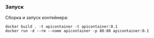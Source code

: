 ### Запуск
Сборка и запуск контейнера:

    docker build . -t apicontainer -t apicontainer:0.1
    docker run -d --rm --name apicontainer -p 80:80 apicontainer:0.1
